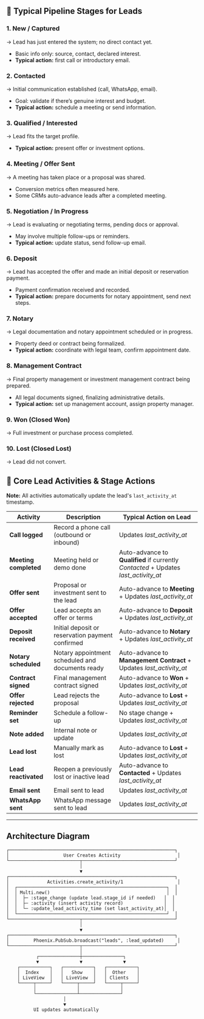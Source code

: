 ## 🔹 Typical Pipeline Stages for Leads

### 1. New / Captured
→ Lead has just entered the system; no direct contact yet.  
- Basic info only: source, contact, declared interest.  
- **Typical action:** first call or introductory email.

### 2. Contacted
→ Initial communication established (call, WhatsApp, email).  
- Goal: validate if there’s genuine interest and budget.  
- **Typical action:** schedule a meeting or send information.

### 3. Qualified / Interested
→ Lead fits the target profile.  
- **Typical action:** present offer or investment options.

### 4. Meeting / Offer Sent
→ A meeting has taken place or a proposal was shared.  
- Conversion metrics often measured here.  
- Some CRMs auto-advance leads after a completed meeting.

### 5. Negotiation / In Progress
→ Lead is evaluating or negotiating terms, pending docs or approval.  
- May involve multiple follow-ups or reminders.  
- **Typical action:** update status, send follow-up email.

### 6. Deposit
→ Lead has accepted the offer and made an initial deposit or reservation payment.  
- Payment confirmation received and recorded.  
- **Typical action:** prepare documents for notary appointment, send next steps.

### 7. Notary
→ Legal documentation and notary appointment scheduled or in progress.  
- Property deed or contract being formalized.  
- **Typical action:** coordinate with legal team, confirm appointment date.

### 8. Management Contract
→ Final property management or investment management contract being prepared.  
- All legal documents signed, finalizing administrative details.  
- **Typical action:** set up management account, assign property manager.

### 9. Won (Closed Won)
→ Full investment or purchase process completed.  

### 10. Lost (Closed Lost)
→ Lead did not convert.  

## 🎯 Core Lead Activities & Stage Actions

**Note:** All activities automatically update the lead's `last_activity_at` timestamp.

| Activity | Description | Typical Action on Lead |
|-----------|--------------|------------------------|
| **Call logged** | Record a phone call (outbound or inbound) | Updates *last_activity_at* |
| **Meeting completed** | Meeting held or demo done | Auto-advance to **Qualified** if currently *Contacted* + Updates *last_activity_at* |
| **Offer sent** | Proposal or investment sent to the lead | Auto-advance to **Meeting** + Updates *last_activity_at* |
| **Offer accepted** | Lead accepts an offer or terms | Auto-advance to **Deposit** + Updates *last_activity_at* |
| **Deposit received** | Initial deposit or reservation payment confirmed | Auto-advance to **Notary** + Updates *last_activity_at* |
| **Notary scheduled** | Notary appointment scheduled and documents ready | Auto-advance to **Management Contract** + Updates *last_activity_at* |
| **Contract signed** | Final management contract signed | Auto-advance to **Won** + Updates *last_activity_at* |
| **Offer rejected** | Lead rejects the proposal | Auto-advance to **Lost** + Updates *last_activity_at* |
| **Reminder set** | Schedule a follow-up | No stage change + Updates *last_activity_at* |
| **Note added** | Internal note or update | Updates *last_activity_at* |
| **Lead lost** | Manually mark as lost | Auto-advance to **Lost** + Updates *last_activity_at* |
| **Lead reactivated** | Reopen a previously lost or inactive lead | Auto-advance to **Contacted** + Updates *last_activity_at* |
| **Email sent** | Email sent to lead | Updates *last_activity_at* |
| **WhatsApp sent** | WhatsApp message sent to lead | Updates *last_activity_at* |

---


## Architecture Diagram

```
┌─────────────────────────────────────────────────────────────┐
│                    User Creates Activity                     │
└──────────────────────────┬──────────────────────────────────┘
                           │
                           ▼
┌─────────────────────────────────────────────────────────────┐
│              Activities.create_activity/1                    │
│  ┌───────────────────────────────────────────────────────┐  │
│  │ Multi.new()                                           │  │
│  │  ├─ :stage_change (update lead.stage_id if needed)   │  │
│  │  ├─ :activity (insert activity record)               │  │
│  │  └─ :update_lead_activity_time (set last_activity_at)│  │
│  └───────────────────────────────────────────────────────┘  │
└──────────────────────────┬──────────────────────────────────┘
                           │
                           ▼
┌─────────────────────────────────────────────────────────────┐
│         Phoenix.PubSub.broadcast("leads", :lead_updated)     │
└──────────────────────────┬──────────────────────────────────┘
                           │
           ┌───────────────┼───────────────┐
           ▼               ▼               ▼
    ┌───────────┐   ┌───────────┐   ┌───────────┐
    │  Index    │   │   Show    │   │  Other    │
    │ LiveView  │   │ LiveView  │   │ Clients   │
    └─────┬─────┘   └─────┬─────┘   └─────┬─────┘
          │               │               │
          └───────────────┴───────────────┘
                     │
                     ▼
          UI updates automatically
```
